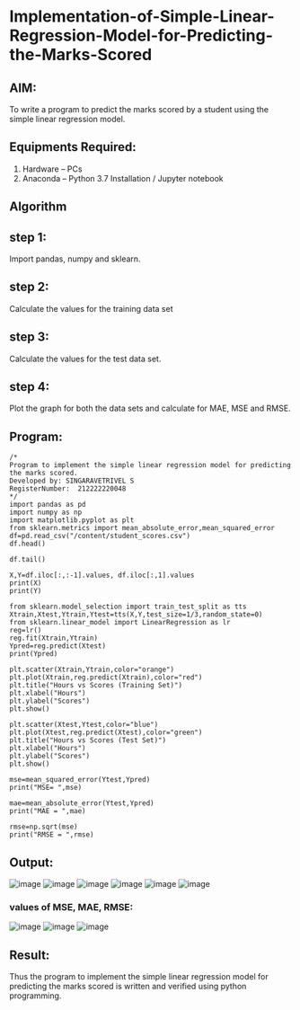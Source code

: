 # Implementation-of-Simple-Linear-Regression-Model-for-Predicting-the-Marks-Scored

## AIM:
To write a program to predict the marks scored by a student using the simple linear regression model.

## Equipments Required:
1. Hardware – PCs
2. Anaconda – Python 3.7 Installation / Jupyter notebook

## Algorithm
## step 1:
Import pandas, numpy and sklearn.
## step 2:
Calculate the values for the training data set
## step 3:
Calculate the values for the test data set.
## step 4:
Plot the graph for both the data sets and calculate for MAE, MSE and RMSE.

## Program:
```
/*
Program to implement the simple linear regression model for predicting the marks scored.
Developed by: SINGARAVETRIVEL S
RegisterNumber:  212222220048
*/
import pandas as pd
import numpy as np
import matplotlib.pyplot as plt
from sklearn.metrics import mean_absolute_error,mean_squared_error
df=pd.read_csv("/content/student_scores.csv")
df.head()

df.tail()

X,Y=df.iloc[:,:-1].values, df.iloc[:,1].values
print(X)
print(Y)

from sklearn.model_selection import train_test_split as tts
Xtrain,Xtest,Ytrain,Ytest=tts(X,Y,test_size=1/3,random_state=0)
from sklearn.linear_model import LinearRegression as lr
reg=lr()
reg.fit(Xtrain,Ytrain)
Ypred=reg.predict(Xtest)
print(Ypred)

plt.scatter(Xtrain,Ytrain,color="orange")
plt.plot(Xtrain,reg.predict(Xtrain),color="red")
plt.title("Hours vs Scores (Training Set)")
plt.xlabel("Hours")
plt.ylabel("Scores")
plt.show()

plt.scatter(Xtest,Ytest,color="blue")
plt.plot(Xtest,reg.predict(Xtest),color="green")
plt.title("Hours vs Scores (Test Set)")
plt.xlabel("Hours")
plt.ylabel("Scores")
plt.show()

mse=mean_squared_error(Ytest,Ypred)
print("MSE= ",mse)

mae=mean_absolute_error(Ytest,Ypred)
print("MAE = ",mae)

rmse=np.sqrt(mse)
print("RMSE = ",rmse)
```

## Output:
![image](https://github.com/Kousalya22008930/Implementation-of-Simple-Linear-Regression-Model-for-Predicting-the-Marks-Scored/assets/119389108/12de31bc-efe5-468e-b300-92381a2d6c71)
![image](https://github.com/Kousalya22008930/Implementation-of-Simple-Linear-Regression-Model-for-Predicting-the-Marks-Scored/assets/119389108/a2d17d87-ab45-4b9d-a999-cbb87a9f6d90)
![image](https://github.com/Kousalya22008930/Implementation-of-Simple-Linear-Regression-Model-for-Predicting-the-Marks-Scored/assets/119389108/6cd09eda-6833-41eb-bf9f-8f25d5580894)
![image](https://github.com/Kousalya22008930/Implementation-of-Simple-Linear-Regression-Model-for-Predicting-the-Marks-Scored/assets/119389108/19d37f6d-c10b-43b2-8f08-57e1aa41ff3e)
![image](https://github.com/Kousalya22008930/Implementation-of-Simple-Linear-Regression-Model-for-Predicting-the-Marks-Scored/assets/119389108/f07ee377-a128-45e5-8a02-870e72216dd2)
![image](https://github.com/Kousalya22008930/Implementation-of-Simple-Linear-Regression-Model-for-Predicting-the-Marks-Scored/assets/119389108/6c95449f-3509-4afd-a3ab-3da0005063c7)
### values of MSE, MAE, RMSE:
![image](https://github.com/Kousalya22008930/Implementation-of-Simple-Linear-Regression-Model-for-Predicting-the-Marks-Scored/assets/119389108/42a30f4a-4bfa-45b7-a7d9-7d262ee43dc0)
![image](https://github.com/Kousalya22008930/Implementation-of-Simple-Linear-Regression-Model-for-Predicting-the-Marks-Scored/assets/119389108/5f1d8d44-f671-4ecf-93fe-ad5fe620045f)
![image](https://github.com/Kousalya22008930/Implementation-of-Simple-Linear-Regression-Model-for-Predicting-the-Marks-Scored/assets/119389108/4511bbb1-d051-49ef-97f3-434130b651ca)


## Result:
Thus the program to implement the simple linear regression model for predicting the marks scored is written and verified using python programming.
